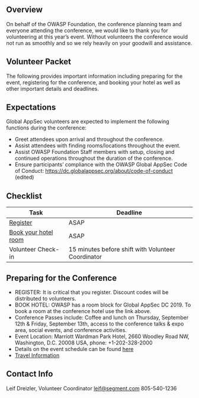 
## Overview
On behalf of the OWASP Foundation, the conference planning team and everyone attending the conference, we would like to thank you for volunteering at this year’s event. Without volunteers the conference would not run as smoothly and so we rely heavily on your goodwill and assistance.

## Volunteer Packet
The following provides important information including preparing for the event, registering for the conference, and booking your hotel as well as other important details and deadlines. 

## Expectations
Global AppSec volunteers are expected to implement the following functions during the conference:
* Greet attendees upon arrival and throughout the conference.
* Assist attendees with finding rooms/locations throughout the event.
* Assist OWASP Foundation Staff members with setup, closing and continued operations throughout the duration of the conference.
* Ensure participants’ compliance with the OWASP Global AppSec Code of Conduct:  https://dc.globalappsec.org/about/code-of-conduct (edited) 

## Checklist

| Task | Deadline | 
| ------------- | ------------- |
| [Register](https://www.regonline.com/registration/login.aspx?eventID=2566994) |  ASAP | 
| [Book your hotel room](https://book.passkey.com/go/appsec2019) |  ASAP | 
| Volunteer Check-in | 15 minutes before shift with Volunteer Coordinator | 

## Preparing for the Conference
* REGISTER: It is critical that you register. Discount codes will be distributed to volunteers.
* BOOK HOTEL: OWASP has a room block for Global AppSec DC 2019. To book a room at the conference hotel use the link above.
* Conference Passes include: Coffee and lunch on Thursday, September 12th & Friday, September 13th, access to the conference talks & expo area, social events, and conference activities.
* Event Location:  Marriott Wardman Park Hotel, 2660 Woodley Road NW, Washington, D.C. 20008 USA, phone: +1-202-328-2000
* Details on the event schedule can be found [here](https://dc.globalappsec.org/program/schedule)
* [Travel Information](https://dc.globalappsec.org/venue/transportation)

## Contact Info

Leif Dreizler, Volunteer Coordinator
leif@segment.com
805-540-1236

